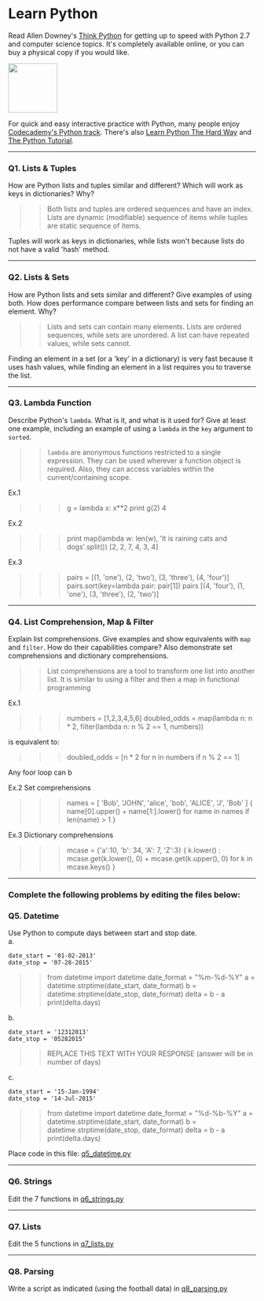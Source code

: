 # Learn Python

Read Allen Downey's [Think Python](http://www.greenteapress.com/thinkpython/) for getting up to speed with Python 2.7 and computer science topics. It's completely available online, or you can buy a physical copy if you would like.

<a href="http://www.greenteapress.com/thinkpython/"><img src="img/think_python.png" style="width: 100px;" target="_blank"></a>

For quick and easy interactive practice with Python, many people enjoy [Codecademy's Python track](http://www.codecademy.com/en/tracks/python). There's also [Learn Python The Hard Way](http://learnpythonthehardway.org/book/) and [The Python Tutorial](https://docs.python.org/2/tutorial/).

---

### Q1. Lists &amp; Tuples

How are Python lists and tuples similar and different? Which will work as keys in dictionaries? Why?

>> Both lists and tuples are ordered sequences and have an index.
Lists are dynamic (modifiable) sequence of items while tuples are static sequence of items.

Tuples will work as keys in dictionaries, while lists won't because lists do not have a valid 'hash' method.

---

### Q2. Lists &amp; Sets

How are Python lists and sets similar and different? Give examples of using both. How does performance compare between lists and sets for finding an element. Why?

>> Lists and sets can contain many elements. Lists are ordered sequences, while sets are unordered.
A list can have repeated values, while sets cannot.

Finding an element in a set (or a 'key' in a dictionary) is very fast because it uses hash values, while finding an element in a list requires you to traverse the list. 

---

### Q3. Lambda Function

Describe Python's `lambda`. What is it, and what is it used for? Give at least one example, including an example of using a `lambda` in the `key` argument to `sorted`.

>> `lambda` are anonymous functions restricted to a single expression. They can be used wherever a function object is required. Also, they can access variables within the current/containing scope.

Ex.1
>>> g = lambda x: x**2
>>> print g(2)
4

Ex.2
>>> print map(lambda w: len(w), 'It is raining cats and dogs'.split())
[2, 2, 7, 4, 3, 4]

Ex.3
>>> pairs = [(1, 'one'), (2, 'two'), (3, 'three'), (4, 'four')]
>>> pairs.sort(key=lambda pair: pair[1])
>>> pairs
[(4, 'four'), (1, 'one'), (3, 'three'), (2, 'two')]
---

### Q4. List Comprehension, Map &amp; Filter

Explain list comprehensions. Give examples and show equivalents with `map` and `filter`. How do their capabilities compare? Also demonstrate set comprehensions and dictionary comprehensions.

>> List comprehensions are a tool to transform one list into another list.
It is similar to using a filter and then a map in functional programming

Ex.1
>>> numbers =  [1,2,3,4,5,6]
>>> doubled_odds = map(lambda n: n * 2, filter(lambda n: n % 2 == 1, numbers))

is equivalent to:
>>> doubled_odds = [n * 2 for n in numbers if n % 2 == 1]

Any foor loop can b

Ex.2 Set comprehensions
>>> names = [ 'Bob', 'JOHN', 'alice', 'bob', 'ALICE', 'J', 'Bob' ]
>>> { name[0].upper() + name[1:].lower() for name in names if len(name) > 1 }

Ex.3 Dictionary comprehensions
>>> mcase = {'a':10, 'b': 34, 'A': 7, 'Z':3}
>>> { k.lower() : mcase.get(k.lower(), 0) + mcase.get(k.upper(), 0) for k in mcase.keys() }

---

### Complete the following problems by editing the files below:

### Q5. Datetime
Use Python to compute days between start and stop date.   
a.  

```
date_start = '01-02-2013'    
date_stop = '07-28-2015'
```

>> from datetime import datetime
date_format = "%m-%d-%Y"
a = datetime.strptime(date_start, date_format)
b = datetime.strptime(date_stop, date_format)
delta = b - a
print(delta.days)



b.  
```
date_start = '12312013'  
date_stop = '05282015'  
```

>> REPLACE THIS TEXT WITH YOUR RESPONSE (answer will be in number of days)

c.  
```
date_start = '15-Jan-1994'      
date_stop = '14-Jul-2015'  
```

>> from datetime import datetime
date_format = "%d-%b-%Y"
a = datetime.strptime(date_start, date_format)
b = datetime.strptime(date_stop, date_format)
delta = b - a
print(delta.days)

Place code in this file: [q5_datetime.py](python/q5_datetime.py)

---

### Q6. Strings
Edit the 7 functions in [q6_strings.py](python/q6_strings.py)

---

### Q7. Lists
Edit the 5 functions in [q7_lists.py](python/q7_lists.py)

---

### Q8. Parsing
Write a script as indicated (using the football data) in [q8_parsing.py](python/q8_parsing.py)






